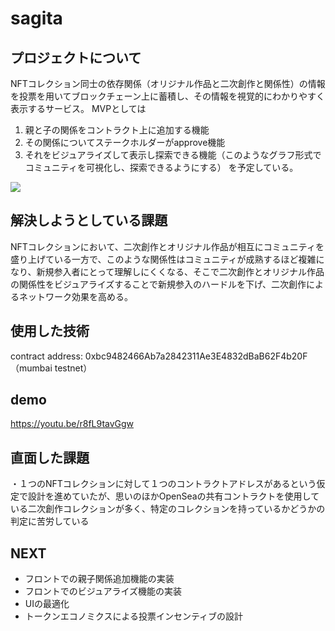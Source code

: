 
# sagita


## プロジェクトについて
NFTコレクション同士の依存関係（オリジナル作品と二次創作と関係性）の情報を投票を用いてブロックチェーン上に蓄積し、その情報を視覚的にわかりやすく表示するサービス。
MVPとしては
1. 親と子の関係をコントラクト上に追加する機能
2. その関係についてステークホルダーがapprove機能
3. それをビジュアライズして表示し探索できる機能（このようなグラフ形式でコミュニティを可視化し、探索できるようにする）
を予定している。

![](public/FT1g-eGakAEvpKh.jpeg)

## 解決しようとしている課題
NFTコレクションにおいて、二次創作とオリジナル作品が相互にコミュニティを盛り上げている一方で、このような関係性はコミュニティが成熟するほど複雑になり、新規参入者にとって理解しにくくなる、そこで二次創作とオリジナル作品の関係性をビジュアライズすることで新規参入のハードルを下げ、二次創作によるネットワーク効果を高める。

## 使用した技術
contract address: 0xbc9482466Ab7a2842311Ae3E4832dBaB62F4b20F（mumbai testnet）

## demo
https://youtu.be/r8fL9tavGgw

## 直面した課題
・１つのNFTコレクションに対して１つのコントラクトアドレスがあるという仮定で設計を進めていたが、思いのほかOpenSeaの共有コントラクトを使用している二次創作コレクションが多く、特定のコレクションを持っているかどうかの判定に苦労している

## NEXT
- フロントでの親子関係追加機能の実装
- フロントでのビジュアライズ機能の実装
- UIの最適化
- トークンエコノミクスによる投票インセンティブの設計
